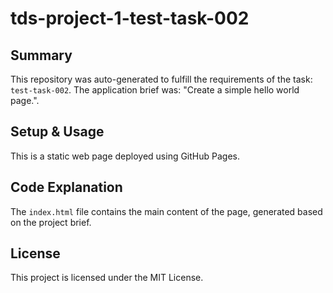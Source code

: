 # tds-project-1-test-task-002

## Summary
This repository was auto-generated to fulfill the requirements of the task: `test-task-002`.
The application brief was: "Create a simple hello world page.".

## Setup & Usage
This is a static web page deployed using GitHub Pages.

## Code Explanation
The `index.html` file contains the main content of the page, generated based on the project brief.

## License
This project is licensed under the MIT License.
